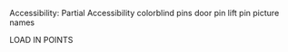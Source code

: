 Accessibility: Partial Accessibility
colorblind pins 
    door pin 
    lift pin
picture names

LOAD IN POINTS